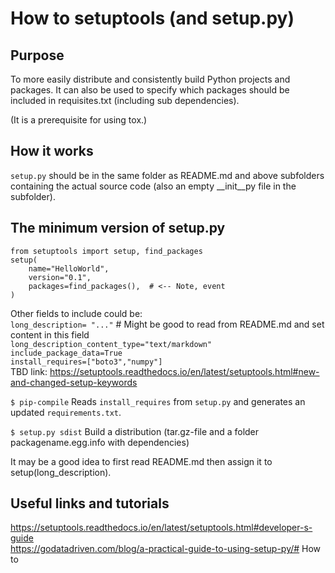 # How to setuptools (and setup.py)

Purpose
-------
To more easily distribute and consistently build Python projects and packages. It can also be used to specify which packages should be included in requisites.txt (including sub dependencies).

(It is a prerequisite for using tox.)


How it works
------------
`setup.py` should be in the same folder as README.md and above subfolders containing the actual source code (also an empty __init__py file in the subfolder). 

## The minimum version of setup.py
```
from setuptools import setup, find_packages
setup(
    name="HelloWorld",
    version="0.1",
    packages=find_packages(),  # <-- Note, event 
)
```
Other fields to include could be:<br/>
`long_description= "..."`  # Might be good to read from README.md and set content in this field<br/>
`long_description_content_type="text/markdown"`<br/>
`include_package_data=True`<br/>
`install_requires=["boto3","numpy"]`<br/>
TBD link: https://setuptools.readthedocs.io/en/latest/setuptools.html#new-and-changed-setup-keywords <br/>

`$ pip-compile` Reads `install_requires` from `setup.py` and generates an updated `requirements.txt`.<br/>


`$ setup.py sdist`  Build a distribution (tar.gz-file and a folder packagename.egg.info with dependencies)<br/>

It may be a good idea to first read README.md then assign it to setup(long_description).<br/>

Useful links and tutorials
--------------------------
https://setuptools.readthedocs.io/en/latest/setuptools.html#developer-s-guide<br/>
https://godatadriven.com/blog/a-practical-guide-to-using-setup-py/# How to <SOMETHING><br/>
